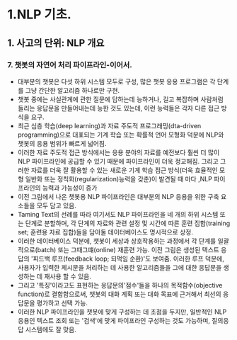 # 1.NLP 기초.
## 1. 사고의 단위: NLP 개요
### 7. 챗봇의 자연어 처리 파이프라인-이어서.
- 대부분의 챗봇은 다섯 하위 시스템 모두로 구성, 많은 챗봇 응용 프로그램은 각 단계를 그냥 간단한 알고리즘 하나로만 구현.
- 챗봇 중에는 사실관계에 관한 질문에 답하는데 능하거나, 길고 복잡하며 사람처럼 들리는 응답문을 만들어내는데 능한 것도 있는데, 이런 능력들은 각자 다른 접근 방식을 요구.
- 최근 심층 학습(deep learning)과 자료 주도적 프로그래밍(dta-driven programming)으로 대표되는 기계 학습 또는 확률적 언어 모형화 덕분에 NLP와 챗봇의 응용 범위가 빠르게 넓어짐.
- 이러한 자료 주도적 접근 방식에서는 응용 분야의 자료를 예전보다 훨씬 더 많이 NLP 파이프라인에 공급할 수 있기 때문에 파이프라인이 더욱 정교해짐. 그리고 그러한 자료를 더욱 잘 활용할 수 있는 새로운 기계 학습 접근 방식(더욱 효율적인 모형 일반화 또는 정칙화(regularization)능력을 갖춘)이 발견될 때 마다 ,NLP 파이프라인의 능력과 가능성이 증가
- 이전 그림에서 나온 챗봇용 NLP 파이프라인은 대부분의 NLP 응용을 위한 구축 요소들을 모두 담고 있음.
- Taming Text의 선례를 따라 여기서도 NLP 파이프라인을 네 개의 하위 시스템 또는 단계로 분할하며, 각 단계의 자료와 관련 설정 및 시간에 따른 훈련 집합(training set; 훈련용 자료 집합)들을 담아둘 데이터베이스도 명시적으로 상정.
- 이러한 데이터베이스 덕분에, 챗봇이 세상과 상호작용하는 과정에서 각 단계를 일괄적으로(batch) 또는 그때그떄(online) 재훈련 가능. 이전 그림은 생성된 텍스트 응답의 '피드백 루프(feedback loop; 되먹임 순환)'도 보여줌. 이러한 루프 덕분에, 사용자가 입력한 제시문을 처리하는 데 사용한 알고리즘들을 그에 대한 응답문을 생성하는 데 재사용 할 수 있음.
- 그리고 '특징'이라고도 표현하는 응답문의'점수'들을 하나의 목적함수(objective function)로 결합함으로써, 챗봇의 대화 계획 또는 대화 목표에 근거해서 최선의 응답문을 평가하고 선택 가능.
- 이러한 NLP 파이프라인을 챗봇에 맞게 구성하는 데 초점을 두지만, 일반적인 NLP 응용인 텍스트 조회 또는 '검색'에 맞게 파이프라인 구성하는 것도 가능하며, 질의응답 시스템에도 잘 맞음.